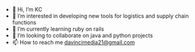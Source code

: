 - 👋 Hi, I’m KC 
- 👀 I’m interested in developing new tools for logistics and supply chain functions
- 🌱 I’m currently learning ruby on rails
- 💞️ I’m looking to collaborate on java and python projects
- 📫 How to reach me davincimedia21@gmail.com

<!---
k8tlivingstone/k8tlivingstone is a ✨ special ✨ repository because its `README.md` (this file) appears on your GitHub profile.
You can click the Preview link to take a look at your changes.
--->

